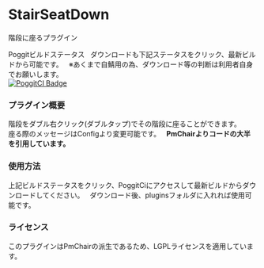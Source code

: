 # StairSeatDown
階段に座るプラグイン  

Poggitビルドステータス  
ダウンロードも下記ステータスをクリック、最新ビルドから可能です。  
※あくまで自鯖用の為、ダウンロード等の判断は利用者自身でお願いします。  
[![PoggitCI Badge](https://poggit.pmmp.io/ci.badge/gamesukimanIRS/StairSeatDown/StairSeatDown/)](https://poggit.pmmp.io/ci/gamesukimanIRS/StairSeatDown/StairSeatDown)

### プラグイン概要
階段をダブル右クリック(ダブルタップ)でその階段に座ることができます。  
座る際のメッセージはConfigより変更可能です。  
**PmChairよりコードの大半を引用しています。**
### 使用方法
上記ビルドステータスをクリック、PoggitCiにアクセスして最新ビルドからダウンロードしてください。  
ダウンロード後、pluginsフォルダに入れれば使用可能です。  

### ライセンス
このプラグインはPmChairの派生であるため、LGPLライセンスを適用しています。
